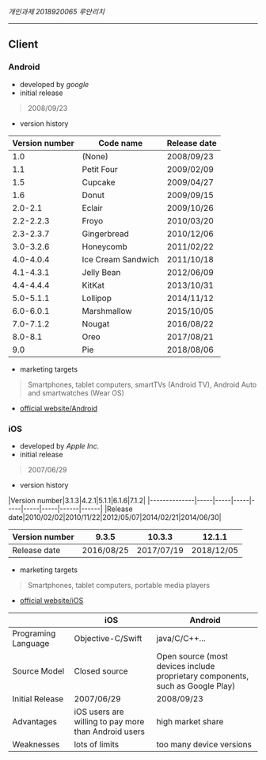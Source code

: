 *개인과제* *2018920065* *루안리치*

-----------------------------------------------------
## Client

### Android
+ developed by *google*
+ initial release
> 2008/09/23
+ version history


|Version number|Code name|Release date|
|--------------|---------|------------|
|1.0|(None)|2008/09/23|
|1.1|Petit Four|2009/02/09|
|1.5|Cupcake|2009/04/27|
|1.6|Donut|2009/09/15|
|2.0-2.1|Eclair|2009/10/26|
|2.2-2.2.3|Froyo|2010/03/20|
|2.3-2.3.7|Gingerbread|2010/12/06|
|3.0-3.2.6|Honeycomb|2011/02/22|
|4.0-4.0.4|Ice Cream Sandwich|2011/10/18|
|4.1-4.3.1|Jelly Bean|2012/06/09|
|4.4-4.4.4|KitKat|2013/10/31|
|5.0-5.1.1|Lollipop|2014/11/12|
|6.0-6.0.1|Marshmallow|2015/10/05|
|7.0-7.1.2|Nougat|2016/08/22|
|8.0-8.1|Oreo|2017/08/21|
|9.0|Pie|2018/08/06|

+ marketing targets
> Smartphones, tablet computers, smartTVs (Android TV), Android Auto and smartwatches (Wear OS)

+ [official website/Android](https://www.android.com)

### iOS

+ developed by *Apple Inc.*
+ initial release
> 2007/06/29

+ version history


|Version number|3.1.3|4.2.1|5.1.1|6.1.6|7.1.2|
|--------------|-----|-----|-----|-----|-----|-----|------|------|
|Release date|2010/02/02|2010/11/22|2012/05/07|2014/02/21|2014/06/30|



|Version number|9.3.5|10.3.3|12.1.1|
|--------------|-----|------|------|
|Release date|2016/08/25|2017/07/19|2018/12/05|


+ marketing targets
> Smartphones, tablet computers, portable media players

+ [official website/iOS](https://www.apple.com/ios/)

|                   | iOS             | Android           |
|-------------------|-----------------|-------------------|
|Programing Language|Objective-C/Swift|java/C/C++...|
|Source Model|Closed source|Open source (most devices include proprietary components, such as Google Play)|
|Initial Release|2007/06/29|2008/09/23|
|Advantages         |iOS users are willing to pay more than Android users|high market share|
|Weaknesses         |lots of limits|too many device versions|

